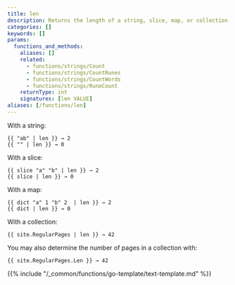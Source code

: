 ```yaml
---
title: len
description: Returns the length of a string, slice, map, or collection.
categories: []
keywords: []
params:
  functions_and_methods:
    aliases: []
    related:
      - functions/strings/Count
      - functions/strings/CountRunes
      - functions/strings/CountWords
      - functions/strings/RuneCount
    returnType: int
    signatures: [len VALUE]
aliases: [/functions/len]
---
```


With a string:

```go-html-template
{{ "ab" | len }} → 2
{{ "" | len }} → 0
```

With a slice:

```go-html-template
{{ slice "a" "b" | len }} → 2
{{ slice | len }} → 0
```

With a map:

```go-html-template
{{ dict "a" 1 "b" 2  | len }} → 2
{{ dict | len }} → 0
```

With a collection:

```go-html-template
{{ site.RegularPages | len }} → 42
```

You may also determine the number of pages in a collection with:

```go-html-template
{{ site.RegularPages.Len }} → 42
```

{{% include "/_common/functions/go-template/text-template.md" %}}
